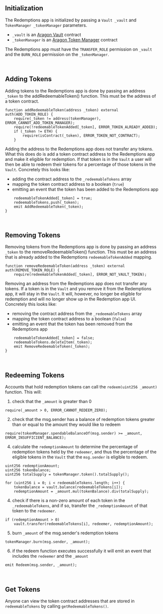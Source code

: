 <br />

## Initialization

The Redemptions app is initialized by passing a `Vault _vault` and `TokenManager _tokenManager` parameters.
- `_vault` is an [Aragon Vault](https://wiki.aragon.org/dev/apps/vault/) contract
- `_tokenManager` is an [Aragon Token Manager](https://wiki.aragon.org/dev/apps/token-manager/) contract

The Redemptions app must have the `TRANSFER_ROLE` permission on `_vault` and the `BURN_ROLE` permission on the `_tokenManager`.

<br />

## Adding Tokens

Adding tokens to the Redemptions app is done by passing an address `_token` to the addRedeemableToken() function. This must be the address of a token contract.
```
function addRedeemableToken(address _token) external auth(ADD_TOKEN_ROLE) {
	require(_token != address(tokenManager), ERROR_CANNOT_ADD_TOKEN_MANAGER);
	require(!redeemableTokenAdded[_token], ERROR_TOKEN_ALREADY_ADDED);
	if (_token != ETH) {
		require(isContract(_token), ERROR_TOKEN_NOT_CONTRACT);
	}
```

Adding the address to the Redemptions app does not transfer any tokens. What this does do is add a token contract address to the Redemptions app and make it eligible for redemption. If that token is in the `Vault` a user will then be able to redeem their tokens for a percentage of those tokens in the `Vault`. Concretely this looks like:
- adding the contract address to the `_redeemableTokens` array
- mapping the token contract address to a boolean (`true`)
- emitting an event that the token has been added to the Redemptions app
```
	redeemableTokenAdded[_token] = true;
	redeemableTokens.push(_token);
	emit AddRedeemableToken(_token);
}
```

<br />

## Removing Tokens

Removing tokens from the Redemptions app is done by passing an address `_token` to the removeRedeemableToken() function. This must be an address that is already added to the Redemptions `redeemableTokenAdded` mapping.
```
function removeRedeemableToken(address _token) external auth(REMOVE_TOKEN_ROLE) {
	require(redeemableTokenAdded[_token], ERROR_NOT_VAULT_TOKEN);
```

Removing an address from the Redemptions app does not transfer any tokens. If a token is in the `Vault` and you remove it from the Redemptions app, it will stay in the `Vault`. It will, however, no longer be eligible for redemption and will no longer show up in the Redemption app UI. Concretely this looks like:
- removing the contract address from the `_redeemableTokens` array
- mapping the token contract address to a boolean (`false`)
- emitting an event that the token has been removed from the Redemptions app
```
	redeemableTokenAdded[_token] = false;
	redeemableTokens.deleteItem(_token);
	emit RemoveRedeemableToken(_token);
}
```

<br />

## Redeeming Tokens

Accounts that hold redemption tokens can call the `redeem(uint256 _amount)` function. This will:

1. check that the `_amount` is greater than 0
```
require(_amount > 0, ERROR_CANNOT_REDEEM_ZERO);
```

2. check that the msg.sender has a balance of redemption tokens greater than or equal to the amount they would like to redeem
```
require(tokenManager.spendableBalanceOf(msg.sender) >= _amount, ERROR_INSUFFICIENT_BALANCE);
```

4. calculate the `redemptionAmount` to determine the percentage of redemption tokens held by the `redeemer`, and thus the percentage of the eligible tokens in the `Vault` that the `msg.sender` is eligible to redeem.
```
uint256 redemptionAmount;
uint256 tokenBalance;
uint256 totalSupply = tokenManager.token().totalSupply();

for (uint256 i = 0; i < redeemableTokens.length; i++) {
	tokenBalance = vault.balance(redeemableTokens[i]);
	redemptionAmount = _amount.mul(tokenBalance).div(totalSupply);
```

4. check if there is a non-zero amount of each token in the `_redeemableTokens`, and if so, transfer the `_redemptionAmount` of that token to the `redeemer`.
```
if (redemptionAmount > 0)
	vault.transfer(redeemableTokens[i], redeemer, redemptionAmount);
```

5. burn `_amount` of the msg.sender's redemption tokens
```
tokenManager.burn(msg.sender, _amount);
```

6. if the redeem function executes successfully it will emit an event that includes the `redeemer` and the `_amount`
```
emit Redeem(msg.sender, _amount);
```

<br />

## Get Tokens

Anyone can view the token contract addresses that are stored in `redeemableTokens` by calling `getRedeemableTokens()`.

<br />
